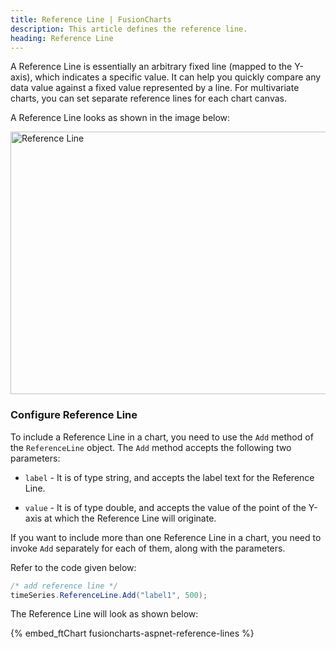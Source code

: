 ```yaml
---
title: Reference Line | FusionCharts
description: This article defines the reference line.
heading: Reference Line
---
```


A Reference Line is essentially an arbitrary fixed line (mapped to the Y-axis), which indicates a specific value. It can help you quickly compare any data value against a fixed value represented by a line. For multivariate charts, you can set separate reference lines for each chart canvas.

A Reference Line looks as shown in the image below:

<img src="{% site.BASE_URL %}/images/fusiontime-component-reference-line.png" alt="Reference Line" width="700" height="420">

### Configure Reference Line

To include a Reference Line in a chart, you need to use the `Add` method of the `ReferenceLine` object. The `Add` method accepts the following two parameters:

- `label` - It is of type string, and accepts the label text for the Reference Line.

- `value` - It is of type double, and accepts the value of the point of the Y-axis at which the Reference Line will originate.

If you want to include more than one Reference Line in a chart, you need to invoke `Add` separately for each of them, along with the parameters.

Refer to the code given below:

```csharp
/* add reference line */
timeSeries.ReferenceLine.Add("label1", 500);
```

The Reference Line will look as shown below:

{% embed_ftChart fusioncharts-aspnet-reference-lines %}
